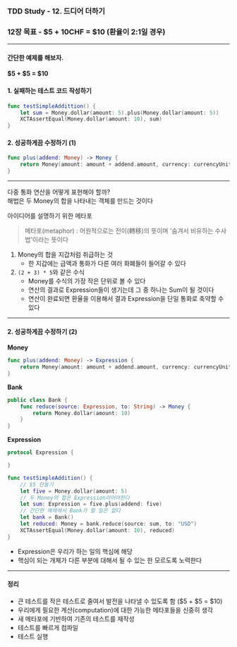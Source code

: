 ### TDD Study - 12. 드디어 더하기

### 12장 목표 - $5 + 10CHF = $10 (환율이 2:1일 경우)

---
#### 간단한 예제를 해보자.
**$5 + $5 = $10**

#### 1. 실패하는 테스트 코드 작성하기
```swift
func testSimpleAddittion() {
    let sum = Money.dollar(amount: 5).plus(Money.dollar(amount: 5))
    XCTAssertEqual(Money.dollar(amount: 10), sum)
}
```

#### 2. 성공하게끔 수정하기 (1)
```swift
func plus(addend: Money) -> Money {
    return Money(amount: amount + addend.amount, currency: currencyUnit)
}
```
---
다중 통화 연산을 어떻게 표현해야 할까?  
해법은 두 Money의 합을 나타내는 객체를 만드는 것이다  

아이디어를 설명하기 위한 메타포
  > 메타포(metaphor) : 어원적으로는 전이(轉移)의 뜻이며 '숨겨서 비유하는 수사법'이라는 뜻이다  

1. Money의 합을 지갑처럼 취급하는 것  
    - 한 지갑에는 급액과 통화가 다른 여러 화폐들이 들어갈 수 있다
2. `(2 + 3) * 5`와 같은 수식  
    - Money를 수식의 가장 작은 단위로 볼 수 있다  
    - 연산의 결과로 Expression들이 생기는데 그 중 하나는 Sum이 될 것이다  
    - 연산이 완료되면 환율을 이용해서 결과 Expression을 단일 통화로 축약할 수 있다

---
#### 2. 성공하게끔 수정하기 (2)
**Money**
```swift
func plus(addend: Money) -> Expression {
    return Money(amount: amount + addend.amount, currency: currencyUnit)
}
```

**Bank**
```swift
public class Bank {
    func reduce(source: Expression, to: String) -> Money {
        return Money.dollar(amount: 10)
    }
}
```

**Expression**
```swift
protocol Expression {

}
```

```swift
func testSimpleAddition() {
    // $5 만들기
    let five = Money.dollar(amount: 5)
    // 두 Money의 합은 Expression이어야한다
    let sum: Expression = five.plus(addend: five)
    // 간단한 예제에서 Bank가 할 일은 없다
    let bank = Bank()
    let reduced: Money = bank.reduce(source: sum, to: "USD")
    XCTAssertEqual(Money.dollar(amount: 10), reduced)
}
```

- Expression은 우리가 하는 일의 핵심에 해당
- 핵심이 되는 개체가 다른 부분에 대해서 될 수 있는 한 모르도록 노력한다

---
#### 정리
- 큰 테스트를 작은 테스트로 줄여서 발전을 나타낼 수 있도록 함 ($5 + $5 = $10)
- 우리에게 필요한 계산(computation)에 대한 가능한 메타포들을 신중히 생각
- 새 메타포에 기반하여 기존의 테스트를 재작성
- 테스트를 빠르게 컴파일
- 테스트 실행
